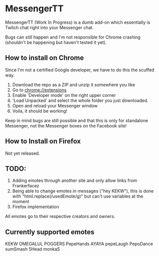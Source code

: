 # MessengerTT
MessengerTT (Work In Progress) is a dumb add-on which essentially is Twitch chat right into your Messenger chat. 

Bugs can still happen and I'm not responsible for Chrome crashing (shouldn't be happening but haven't tested it yet).

## How to install on Chrome
Since I'm not a certified Google developer, we have to do this the scuffed way.
1. Download the repo as a ZIP and unzip it somewhere you like
2. Go to [chrome://extensions](chrome://extensions)
3. Enable 'Developer mode' on the right upper corner
4. 'Load Unpacked' and select the whole folder you just downloaded.
5. Open and reload your Messenger window
6. Voila, it should be working!

Keep in mind bugs are still possible and that this is only for standalone Messenger, not the Messenger boxes on the Facebook site!

## How to Install on Firefox
Not yet released. 


## TODO: 
1. Adding emotes through another site and only allow links from Frankerfacez
3. Being able to change emotes in messages ("hey KEKW"), this is done with "html.replace(/usedEmote/g)" but can't use variables at the moment
2. Firefox implementation



All emotes go to their respective creators and owners. 

## Currently supported emotes
KEKW
OMEGALUL
POGGERS
PepeHands
AYAYA
pepeLaugh
PepoDance
sumSmash
5Head
monkaS
